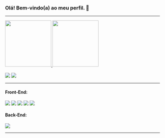 ### Olá! Bem-vindo(a) ao meu perfil. 👋

<hr></hr>

<div style="display: inline_block">
  <a href="https://github.com/vinimorad">
  <img height="150em" src="https://github-readme-stats.vercel.app/api?username=vinimorad&show_icons=true&theme=dracula&include_all_commits=true&count_private=true"/>
   <img height="150em" src="https://github-readme-stats.vercel.app/api/top-langs/?username=vinimorad&layout=compact&langs_count=7&theme=tokyonight"/>
</div>
  
<div><br>
  <a href="https://www.instagram.com/vinimorad/"><img src="https://img.shields.io/badge/-Instagram-%23E4405F?style=for-the-badge&logo=instagram&logoColor=white"/></a>
  <a href="https://www.linkedin.com/in/vinimorad/"><img src="https://img.shields.io/badge/-LinkedIn-%230077B5?style=for-the-badge&logo=linkedin&logoColor=white"/></a>
</div>

<hr></hr>

<div>
  <h4 align="left">Front-End:</h4>
  <a href="https://github.com/vinimorad"><img src="https://img.shields.io/badge/HTML5-E34F26?style=for-the-badge&logo=html5&logoColor=white"/></a>
  <a href="https://github.com/vinimorad"><img src="https://img.shields.io/badge/CSS3-1572B6?style=for-the-badge&logo=css3&logoColor=white"/></a>
  <a href="https://github.com/vinimorad"><img src="https://img.shields.io/badge/JavaScript-323330?style=for-the-badge&logo=javascript&logoColor=F7DF1E"/></a>
  <a href="https://github.com/vinimorad"><img src="https://img.shields.io/badge/react%20-%2320232a.svg?&style=for-the-badge&logo=react&logoColor=%2361DAFB"/></a>
  <a href="https://github.com/vinimorad"><img src="https://img.shields.io/npm/types/typescript?label=%20%20%20&logo=typescript&logoColor=%23F2F2F2&style=for-the-badge"/></a>
</div>

<div>
  <h4 align="left">Back-End:</h4>
  <a href="https://github.com/vinimorad"><img src="https://img.shields.io/badge/Node-339933?style=for-the-badge&logo=node.js&logoColor=white"/></a>
</div>

<hr></hr>














